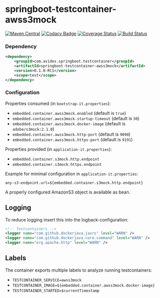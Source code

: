 springboot-testcontainer-awss3mock
===================================

[![Maven Central](https://img.shields.io/maven-metadata/v/http/central.maven.org/maven2/com/avides/springboot/testcontainer/springboot-testcontainer-awss3mock/maven-metadata.xml.svg)](https://search.maven.org/#search%7Cgav%7C1%7Cg%3A%22com.avides.springboot.testcontainer%22%20AND%20a%3A%22springboot-testcontainer-awss3mock%22)
[![Codacy Badge](https://api.codacy.com/project/badge/Grade/3ef2b23118074ae7bbe52a3bd53defad)](https://www.codacy.com/app/avides-builds/springboot-testcontainer-awss3mock?utm_source=github.com&amp;utm_medium=referral&amp;utm_content=springboot-testcontainer/springboot-testcontainer-awss3mock&amp;utm_campaign=Badge_Grade)
[![Coverage Status](https://coveralls.io/repos/springboot-testcontainer/springboot-testcontainer-awss3mock/badge.svg)](https://coveralls.io/r/springboot-testcontainer/springboot-testcontainer-awss3mock)
[![Build Status](https://travis-ci.org/springboot-testcontainer/springboot-testcontainer-awss3mock.svg?branch=master)](https://travis-ci.org/springboot-testcontainer/springboot-testcontainer-awss3mock)

### Dependency
```xml
<dependency>
	<groupId>com.avides.springboot.testcontainer</groupId>
	<artifactId>springboot-testcontainer-awss3mock</artifactId>
	<version>0.1.0-RC1</version>
	<scope>test</scope>
</dependency>
```

### Configuration
Properties consumed (in `bootstrap-it.properties`):
- `embedded.container.awss3mock.enabled` (default is `true`)
- `embedded.container.awss3mock.startup-timeout` (default is `30`)
- `embedded.container.awss3mock.docker-image` (default is `adobe/s3mock:2.1.0`)
- `embedded.container.awss3mock.http-port` (default is `9090`)
- `embedded.container.awss3mock.https-port` (default is `9191`)

Properties provided (in `application-it.properties`):
- `embedded.container.s3mock.http.endpoint`
- `embedded.container.s3mock.https.endpoint`

Example for minimal configuration in `application-it.properties`:
```
any-s3-endpoint.url=${embedded.container.s3mock.http.endpoint}
```

A properly configured AmazonS3 object is available as bean.

## Logging
To reduce logging insert this into the logback-configuration:
```xml
<!-- Testcontainers -->
<logger name="com.github.dockerjava.jaxrs" level="WARN" />
<logger name="com.github.dockerjava.core.command" level="WARN" />
<logger name="org.apache.http" level="WARN" />
```

## Labels
The container exports multiple labels to analyze running testcontainers:
- `TESTCONTAINER_SERVICE=awss3mock`
- `TESTCONTAINER_IMAGE=${embedded.container.awss3mock.docker-image}`
- `TESTCONTAINER_STARTED=$currentTimestamp`